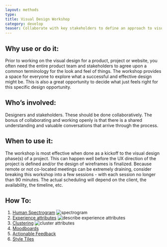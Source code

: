 ```yaml
---
layout: methods
type:
title: Visual Design Workshop
category: develop
teaser: Collaborate with key stakeholders to define an approach to visual design.
---
```


## Why use or do it:

Prior to working on the visual design for a product, project or website, you often need the entire product team and stakeholders to agree upon a common terminology for the look and feel of things. The workshop provides a space for everyone to explore what a successful and effective design might be. This is also a great opportunity to decide what just feels right for this specific design opportunity.

## Who’s involved:

Designers and stakeholders. These should be done collaboratively. The bonus of collaborating and working openly is that there is a shared understanding and valuable conversations that arrive through the process.

## When to use it:

The workshop is most effective when done as a kickoff to the visual design phase(s) of a project. This can happen well before the UX direction of the project is defined and/or the design of wireframes is finalized. Because remote or not co-located meetings can be extremely draining, consider breaking this workshop into a few sessions - with each session no longer than 90 minutes. The actual scheduling will depend on the client, the availability, the timeline, etc.

## How To:

1. [Human Spectrogram](/methods/human-spectrogram/)
    ![spectrogram](/img/design-o-meter-trello.png)
2.  [Experience attributes](/methods/experience-attributes/)
    ![describe experience attributes](/img/ea-4.png)
3.  [Clustering](/methods/sticky-clustering/)
    ![cluster attributes](/img/clustering-3.png)
4. [Moodboards](/methods/moodboards/)
5. [Actionable Feedback](/methods/feedback-session/)
6. [Style Tiles](/methods/style-tiles/)
